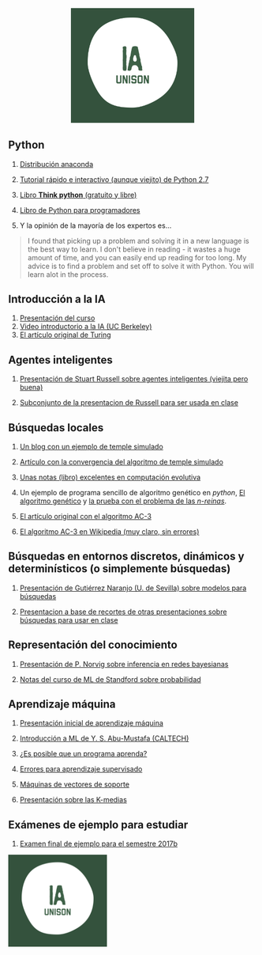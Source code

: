 
<div style="text-align:center"><img src="ia.png" width="250"></div>

## Python

1. [Distribución anaconda](https://www.continuum.io/downloads)

2. [Tutorial rápido e interactivo (aunque viejito) de Python 2.7](http://www.learnpython.org)

3. [Libro **Think python** (gratuito y libre)](http://www.greenteapress.com/thinkpython/)

4. [Libro de Python para programadores](http://www.diveintopython.net)

5. Y la opinión de la mayoría de los expertos es...

> I found that picking up a problem and solving it in a new language
> is the best way to learn.  I don't believe in reading - it wastes a
> huge amount of time, and you can easily end up reading for too long.
> My advice is to find a problem and set off to solve it with
> Python. You will learn alot in the process.


## Introducción a la IA

1. [Presentación del curso](presentaciones/Intro_IA.pdf)
1. [Video introductorio a la IA (UC Berkeley)](https://youtu.be/W1S-HSakPTM?t=23m23s)
3. [El artículo original de Turing](http://www.csee.umbc.edu/courses/471/papers/turing.pdf)

## Agentes inteligentes

1. [Presentación de Stuart Russell sobre agentes inteligentes (viejita
   pero buena)](http://aima.eecs.berkeley.edu/slides-pdf/chapter02.pdf)

2. [Subconjunto de la presentacion de Russell para ser usada en clase](presentaciones/Agentes_inteligentes.pdf)

## Búsquedas locales

1. [Un blog con un ejemplo de temple simulado](http://apmonitor.com/me575/index.php/Main/SimulatedAnnealing)

2. [Artículo con la convergencia del algoritmo de temple simulado](http://www.mit.edu/~dbertsim/papers/Optimization/Simulated%20annealing.pdf)

3. [Unas notas (libro) excelentes en computación evolutiva](http://delta.cs.cinvestav.mx/~ccoello/compevol/apuntes.pdf)

4. Un ejemplo de programa sencillo de algoritmo genético en *python*, [El algoritmo genético](codigo/ga/genetico.py) y [la prueba con el problema de las *n-reinas*](codigo/ga/genetico_nreinas.py).

5. [El artículo original con el algoritmo AC-3](http://cse.unl.edu/~choueiry/Documents/Mackworth-AIJ77.pdf)

6. [El algoritmo AC-3 en Wikipedia (muy claro, sin errores)](https://en.wikipedia.org/wiki/AC-3_algorithm)

## Búsquedas en entornos discretos, dinámicos y determinísticos (o simplemente búsquedas)

1. [Presentación de Gutiérrez Naranjo (U. de Sevilla) sobre modelos para búsquedas](presentaciones/modelos_busquedas.pdf)

2. [Presentacion a base de recortes de otras presentaciones sobre búsquedas para usar en clase](presentaciones/busquedas.pdf)

## Representación del conocimiento

1. [Presentación de P. Norvig sobre inferencia en redes bayesianas](presentaciones/Inferencia.pdf)

2. [Notas del curso de ML de Standford sobre probabilidad](notas/proba.pdf)

## Aprendizaje máquina

1. [Presentación inicial de aprendizaje máquina](presentaciones/machine_learning.pdf)

2. [Introducción a ML de Y. S. Abu-Mustafa (CALTECH)](presentaciones/ml_mustafa.pdf)

3. [¿Es posible que un programa aprenda?](presentaciones/aprendizaje_mustafa.pdf)

4. [Errores para aprendizaje supervisado](presentaciones/errores.pdf)

5. [Máquinas de vectores de soporte](presentaciones/svm_presentacion.pdf)

6. [Presentación sobre las K-medias](presentaciones/kmedias.pdf)


## Exámenes de ejemplo para estudiar

1. [Examen final de ejemplo para el semestre 2017b](examenes_ejemplo/final_ejemplo_2017b.pdf)

<img src="ia.png" width="200" >
